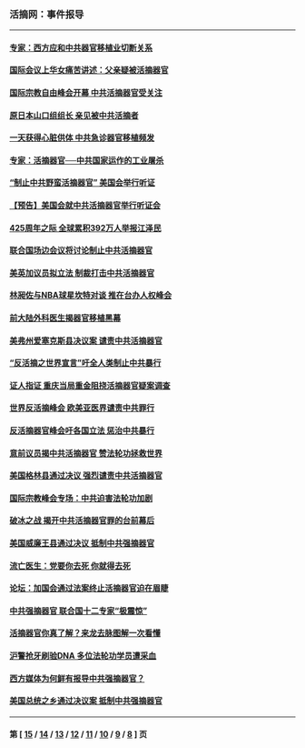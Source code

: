 ### 活摘网：事件报导
---
#### [专家：西方应和中共器官移植业切断关系](../../pages/nf5877/n13772828.md?07150430) 
#### [国际会议上华女痛苦讲述：父亲疑被活摘器官](../../pages/nf5877/n13771583.md?07150430) 
#### [国际宗教自由峰会开幕 中共活摘器官受关注](../../pages/nf5877/n13769995.md?07150430) 
#### [原日本山口组组长 亲见被中共活摘者](../../pages/nf5877/n13767360.md?07150430) 
#### [一天获得心脏供体 中共急诊器官移植频发](../../pages/nf5877/n13764689.md?07150430) 
#### [专家：活摘器官──中共国家运作的工业屠杀](../../pages/nf5877/n13761178.md?07150430) 
#### [“制止中共野蛮活摘器官” 美国会举行听证](../../pages/nf5877/n13735831.md?07150430) 
#### [【预告】美国会就中共活摘器官举行听证会](../../pages/nf5877/n13732843.md?07150430) 
#### [425周年之际 全球累积392万人举报江泽民](../../pages/nf5877/n13719232.md?07150430) 
#### [联合国场边会议将讨论制止中共活摘器官](../../pages/nf5877/n13656361.md?07150430) 
#### [美英加议员拟立法 制裁打击中共活摘器官](../../pages/nf5877/n13430251.md?07150430) 
#### [林昶佐与NBA球星坎特对谈 推在台办人权峰会](../../pages/nf5877/n13414467.md?07150430) 
#### [前大陆外科医生揭器官移植黑幕](../../pages/nf5877/n13401416.md?07150430) 
#### [美弗州爱塞克斯县决议案 谴责中共活摘器官](../../pages/nf5877/n13320919.md?07150430) 
#### [“反活摘之世界宣言”吁全人类制止中共暴行](../../pages/nf5877/n13259730.md?07150430) 
#### [证人指证 重庆当局重金阻挠活摘器官疑案调查](../../pages/nf5877/n13259127.md?07150430) 
#### [世界反活摘峰会 欧美亚医界谴责中共罪行](../../pages/nf5877/n13253550.md?07150430) 
#### [反活摘器官峰会吁各国立法 惩治中共暴行](../../pages/nf5877/n13245052.md?07150430) 
#### [意前议员揭中共活摘器官 赞法轮功拯救世界](../../pages/nf5877/n13203445.md?07150430) 
#### [美国格林县通过决议 强烈谴责中共活摘器官](../../pages/nf5877/n13119367.md?07150430) 
#### [国际宗教峰会专场：中共迫害法轮功加剧](../../pages/nf5877/n13088279.md?07150430) 
#### [破冰之战 揭开中共活摘器官罪的台前幕后](../../pages/nf5877/n13082457.md?07150430) 
#### [美国威廉王县通过决议 抵制中共强摘器官](../../pages/nf5877/n13056521.md?07150430) 
#### [流亡医生：党要你去死 你就得去死](../../pages/nf5877/n13052835.md?07150430) 
#### [论坛：加国会通过法案终止活摘器官迫在眉睫](../../pages/nf5877/n13029839.md?07150430) 
#### [中共强摘器官 联合国十二专家“极震惊”](../../pages/nf5877/n13024313.md?07150430) 
#### [活摘器官你真了解？来龙去脉图解一次看懂](../../pages/nf5877/n13013820.md?07150430) 
#### [沪警抢牙刷验DNA 多位法轮功学员遭采血](../../pages/nf5877/n12969218.md?07150430) 
#### [西方媒体为何鲜有报导中共强摘器官？](../../pages/nf5877/n12932034.md?07150430) 
#### [美国总统之乡通过决议案 抵制中共强摘器官](../../pages/nf5877/n12908242.md?07150430) 

---
#### 第 [ [15](./15.md?07150430) / [14](./14.md?07150430) / [13](./13.md?07150430) / [12](./12.md?07150430) / [11](./11.md?07150430) / [10](./10.md?07150430) / [9](./9.md?07150430) / [8](./8.md?07150430) ] 页
